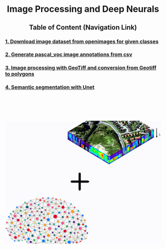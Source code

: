
<div align="center"> <h1> Image Processing and Deep Neurals </h1> </div>

<div align="center"><h2> Table of Content (Navigation Link) </h2></div>

<h3><a href="/code/Download_dataset_from_openimages.ipynb"> 1. Download image dataset from openimages for given classes</a></h3>
<h3><a href="/code/Generate_image_annotations_from_csv.ipynb"> 2. Generate pascal_voc image annotations from csv  </a></h3>
<h3><a href="/code/ImageProcessingWithGeoTiff.ipynb"> 3. Image processing with GeoTiff and conversion from Geotiff to polygons </a></h3>
<h3><a href="/code/Unet%20for%20semantic%20segmentation.ipynb"> 4. Semantic segmentation with Unet  </a></h3>
<br/>

<br/>
<br/>
<br/>

![RS with DL](/data/pageImage.png)
